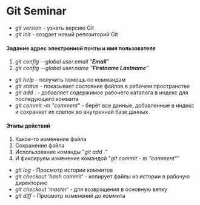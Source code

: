 # Git Seminar

* *git version* - узнать версию Git
* *git init* - создает новый репозиторий Git
#### Задание адрес электронной почты и имя пользователя
1. *git config --global user.email "**Email**"*
2. *git config --global user.name "***Firstname* Lastname**"*
* *git help* - получить помощь по коммандам
* *git status* - показывает состояние файлов в рабочем пространстве
* *git add .* - добавляет содержимое рабочего каталога в индекс для последующего коммита
* *git commit -m "comment"* - берёт все данные, добавленные в индекс и сохраняет их слепок во внутренней базе данных
#### Этапы действий
1. Какое-то изменение файла
2. Сохранение файла
3. Использование команды "*git add .*"
4. И фиксируем изменение командой "*git commit - m "comment"*"
* *git log* - Просмотр истории коммитов
* *git checkout 'hash commit'* - копирует файлы из истории в рабочую директорию
* *git checkout 'master'* - для возвращения в основную ветку
* *git diff* - Просмотр изменений до коммита